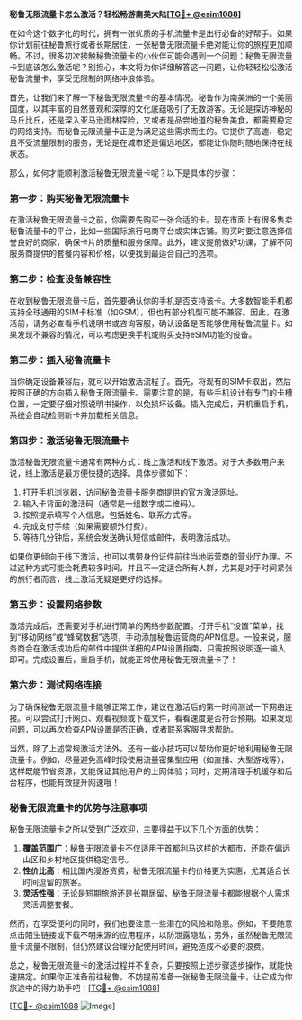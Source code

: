 **秘鲁无限流量卡怎么激活？轻松畅游南美大陆[[TG💪+ @esim1088](https://t.me/s/esim1088)]**

在如今这个数字化的时代，拥有一张优质的手机流量卡是出行必备的好帮手。如果你计划前往秘鲁旅行或者长期居住，一张秘鲁无限流量卡绝对能让你的旅程更加顺畅。不过，很多初次接触秘鲁流量卡的小伙伴可能会遇到一个问题：秘鲁无限流量卡到底该怎么激活呢？别担心，本文将为你详细解答这一问题，让你轻轻松松激活秘鲁流量卡，享受无限制的网络冲浪体验。

首先，让我们来了解一下秘鲁无限流量卡的基本情况。秘鲁作为南美洲的一个美丽国度，以其丰富的自然景观和深厚的文化底蕴吸引了无数游客。无论是探访神秘的马丘比丘，还是深入亚马逊雨林探险，又或者是品尝地道的秘鲁美食，都需要稳定的网络支持。而秘鲁无限流量卡正是为满足这些需求而生的。它提供了高速、稳定且不受流量限制的服务，无论是在城市还是偏远地区，都能让你随时随地保持在线状态。

那么，如何才能顺利激活秘鲁无限流量卡呢？以下是具体的步骤：

### **第一步：购买秘鲁无限流量卡**
在激活秘鲁无限流量卡之前，你需要先购买一张合适的卡。现在市面上有很多售卖秘鲁流量卡的平台，比如一些国际旅行电商平台或实体店铺。购买时要注意选择信誉良好的商家，确保卡片的质量和服务保障。此外，建议提前做好功课，了解不同服务商提供的套餐内容和价格，以便找到最适合自己的选项。

### **第二步：检查设备兼容性**
在收到秘鲁无限流量卡后，首先要确认你的手机是否支持该卡。大多数智能手机都支持全球通用的SIM卡标准（如GSM），但也有部分机型可能不兼容。因此，在激活前，请务必查看手机说明书或咨询客服，确认设备是否能够使用秘鲁流量卡。如果发现不兼容的情况，可以考虑更换手机或购买支持eSIM功能的设备。

### **第三步：插入秘鲁流量卡**
当你确定设备兼容后，就可以开始激活流程了。首先，将现有的SIM卡取出，然后按照正确的方向插入秘鲁无限流量卡。需要注意的是，有些手机设计有专门的卡槽位置，一定要仔细对照说明书操作，以免损坏设备。插入完成后，开机重启手机，系统会自动检测新卡并加载相关信息。

### **第四步：激活秘鲁无限流量卡**
激活秘鲁无限流量卡通常有两种方式：线上激活和线下激活。对于大多数用户来说，线上激活是最方便快捷的选择。具体步骤如下：
1. 打开手机浏览器，访问秘鲁流量卡服务商提供的官方激活网址。
2. 输入卡背面的激活码（通常是一组数字或二维码）。
3. 按照提示填写个人信息，包括姓名、联系方式等。
4. 完成支付手续（如果需要额外付费）。
5. 等待几分钟后，系统会发送确认短信或邮件，表明激活成功。

如果你更倾向于线下激活，也可以携带身份证件前往当地运营商的营业厅办理。不过这种方式可能会耗费较多时间，并且不一定适合所有人群，尤其是对于时间紧张的旅行者而言，线上激活无疑是更好的选择。

### **第五步：设置网络参数**
激活完成后，还需要对手机进行简单的网络参数配置。打开手机“设置”菜单，找到“移动网络”或“蜂窝数据”选项，手动添加秘鲁运营商的APN信息。一般来说，服务商会在激活成功后的邮件中提供详细的APN设置指南，只需按照说明逐一输入即可。完成设置后，重启手机，就能正常使用秘鲁无限流量卡了！

### **第六步：测试网络连接**
为了确保秘鲁无限流量卡能够正常工作，建议在激活后的第一时间测试一下网络连接。可以尝试打开网页、观看视频或下载文件，看看速度是否符合预期。如果发现问题，可以再次检查APN设置是否正确，或者联系客服寻求帮助。

当然，除了上述常规激活方法外，还有一些小技巧可以帮助你更好地利用秘鲁无限流量卡。例如，尽量避免高峰时段使用流量密集型应用（如直播、大型游戏等），这样既能节省资源，又能保证其他用户的上网体验；同时，定期清理手机缓存和后台程序，也能有效提升网速哦！

### **秘鲁无限流量卡的优势与注意事项**
秘鲁无限流量卡之所以受到广泛欢迎，主要得益于以下几个方面的优势：
1. **覆盖范围广**：秘鲁无限流量卡不仅适用于首都利马这样的大都市，还能在偏远山区和乡村地区提供稳定信号。
2. **性价比高**：相比国内漫游资费，秘鲁无限流量卡的价格更为实惠，尤其适合长时间逗留的旅客。
3. **灵活性强**：无论是短期旅游还是长期居留，秘鲁无限流量卡都能根据个人需求灵活调整套餐。

然而，在享受便利的同时，我们也要注意一些潜在的风险和隐患。例如，不要随意点击陌生链接或下载不明来源的应用程序，以防泄露隐私；另外，虽然秘鲁无限流量卡流量不限制，但仍然建议合理分配使用时间，避免造成不必要的浪费。

总之，秘鲁无限流量卡的激活过程并不复杂，只要按照上述步骤逐步操作，就能快速搞定。如果你正准备前往秘鲁，不妨提前准备一张秘鲁无限流量卡，让它成为你旅途中的得力助手吧！[[TG💪+ @esim1088](https://t.me/s/esim1088)] 

[[TG💪+ @esim1088](https://t.me/s/esim1088) ![Image](https://i.postimg.cc/4NQfJmqS/Snipaste-2025-05-13-00-14-12.png)]